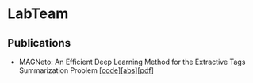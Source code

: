 # LabTeam

## Publications
- MAGNeto: An Efficient Deep Learning Method for the Extractive Tags Summarization Problem [[code](MAGNeto)][[abs](https://arxiv.org/abs/2011.04349)][[pdf](https://arxiv.org/pdf/2011.04349)]
